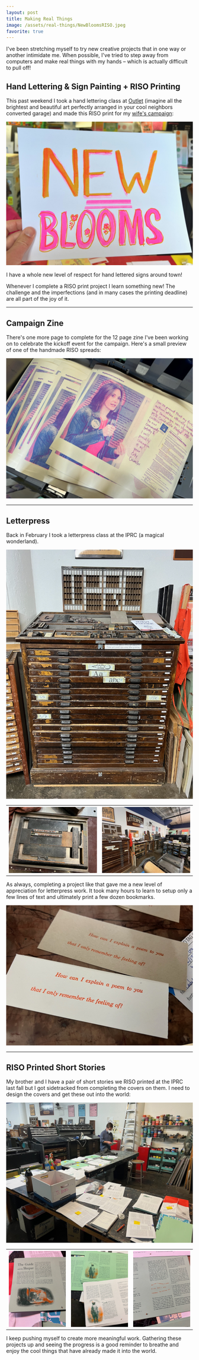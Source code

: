 ```yaml
---
layout: post
title: Making Real Things
image: /assets/real-things/NewBloomsRISO.jpeg
favorite: true
---
```


I've been stretching myself to try new creative projects that in one way or another intimidate me. When possible, I've tried to step away from computers and make real things with my hands – which is actually difficult to pull off!

## Hand Lettering & Sign Painting + RISO Printing
This past weekend I took a hand lettering class at [Outlet](https://www.outletpdx.com) (imagine all the brightest and beautiful art perfectly arranged in your cool neighbors converted garage) and made this RISO print for my [wife's campaign](https://www.lisaforportland.com):

<img src="/assets/real-things/NewBloomsRISO.jpeg"/>

I have a whole new level of respect for hand lettered signs around town!

Whenever I complete a RISO print project I learn something new! The challenge and the imperfections (and in many cases the printing deadline) are all part of the joy of it. 

---

## Campaign Zine
There's one more page to complete for the 12 page zine I've been working on to celebrate the kickoff event for the campaign. Here's a small preview of one of the handmade RISO spreads:

<img src="/assets/real-things/campaignZineRISO.jpeg"/>

---

## Letterpress 
Back in February I took a letterpress class at the IPRC (a magical wonderland). 

<img src="/assets/real-things/letterpressIPRC.jpeg"/>

<div class="extended-content-container">
  <table>
    <tr>
      <th><img src="/assets/real-things/letterpressSetup.jpeg"/></th>
      <th><img src="/assets/real-things/letterpressStudio.jpeg"/></th>
    </tr>
  </table>
</div>

As always, completing a project like that gave me a new level of appreciation for letterpress work. It took many hours to learn to setup only a few lines of text and ultimately print a few dozen bookmarks.

<img src="/assets/real-things/letterpressBookmark.jpeg"/>

---

## RISO Printed Short Stories
My brother and I have a pair of short stories we RISO printed at the IPRC last fall but I got sidetracked from completing the covers on them. I need to design the covers and get these out into the world:

<img src="/assets/real-things/exodusStories-printingIPRC.jpeg"/>

<div class="extended-content-container">
  <table>
    <tr>
      <th><img src="/assets/real-things/exodusStories-guide-RISO.jpeg"/></th>
      <th><img src="/assets/real-things/exodusStories-papers-RISO.jpeg"/></th>
      <th><img src="/assets/real-things/exodusStories-poem-RISO.jpeg"/></th>
    </tr>
  </table>
</div>

I keep pushing myself to create more meaningful work. Gathering these projects up and seeing the progress is a good reminder to breathe and enjoy the cool things that have already made it into the world.